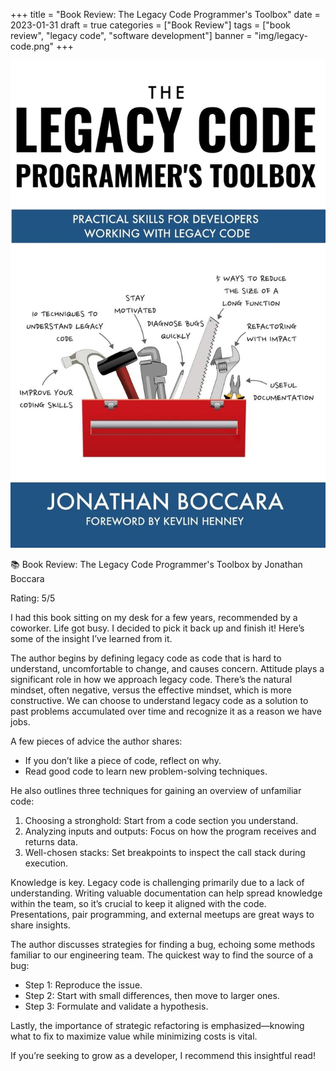 +++
title = "Book Review: The Legacy Code Programmer's Toolbox"
date = 2023-01-31
draft = true
categories = ["Book Review"]
tags = ["book review", "legacy code", "software development"]
banner = "img/legacy-code.png"
+++

![legacy-code.png](legacy-code.png)

📚 Book Review:  The Legacy Code Programmer's Toolbox by Jonathan Boccara

Rating: 5/5

I had this book sitting on my desk for a few years, recommended by a coworker.  Life got busy.  I decided to pick it back up and finish it!  Here’s some of the insight I’ve learned from it.

The author begins by defining legacy code as code that is hard to understand, uncomfortable to change, and causes concern.  Attitude plays a significant role in how we approach legacy code. There’s the natural mindset, often negative, versus the effective mindset, which is more constructive. We can choose to understand legacy code as a solution to past problems accumulated over time and recognize it as a reason we have jobs.

A few pieces of advice the author shares:

* If you don’t like a piece of code, reflect on why.
* Read good code to learn new problem-solving techniques.

He also outlines three techniques for gaining an overview of unfamiliar code:

1. Choosing a stronghold: Start from a code section you understand.
2. Analyzing inputs and outputs: Focus on how the program receives and returns data.
3. Well-chosen stacks: Set breakpoints to inspect the call stack during execution.

Knowledge is key. Legacy code is challenging primarily due to a lack of understanding. Writing valuable documentation can help spread knowledge within the team, so it’s crucial to keep it aligned with the code. Presentations, pair programming, and external meetups are great ways to share insights.

The author discusses strategies for finding a bug, echoing some methods familiar to our engineering team.  The quickest way to find the source of a bug:

* Step 1: Reproduce the issue.
* Step 2: Start with small differences, then move to larger ones.
* Step 3: Formulate and validate a hypothesis.

Lastly, the importance of strategic refactoring is emphasized—knowing what to fix to maximize value while minimizing costs is vital.

If you’re seeking to grow as a developer, I recommend this insightful read!
